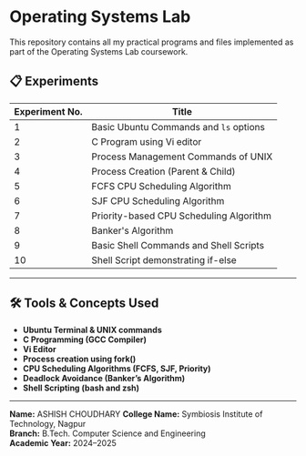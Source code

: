 
 # Operating Systems Lab
 
 This repository contains all my practical programs and files implemented as part of the Operating Systems Lab coursework.
 
 ## 📋 Experiments
 
 | Experiment No. | Title |
 |----------------|-------|
 | 1 | Basic Ubuntu Commands and `ls` options |
 | 2 | C Program using Vi editor |
 | 3 | Process Management Commands of UNIX |
 | 4 | Process Creation (Parent & Child) |
 | 5 | FCFS CPU Scheduling Algorithm |
 | 6 | SJF CPU Scheduling Algorithm |
 | 7 | Priority-based CPU Scheduling Algorithm |
 | 8 | Banker's Algorithm |
 | 9 | Basic Shell Commands and Shell Scripts |
 | 10 | Shell Script demonstrating if-else |
 
 ---
 ## 🛠️ Tools & Concepts Used
 
 - **Ubuntu Terminal & UNIX commands**  
 - **C Programming (GCC Compiler)**  
 - **Vi Editor**
 - **Process creation using fork()**  
 - **CPU Scheduling Algorithms (FCFS, SJF, Priority)**  
 - **Deadlock Avoidance (Banker’s Algorithm)**  
 - **Shell Scripting (bash and zsh)**  
 ---
 
 **Name:** ASHISH CHOUDHARY 
 **College Name:** Symbiosis Institute of Technology, Nagpur   
 **Branch:** B.Tech. Computer Science and Engineering   
 **Academic Year:** 2024–2025   
